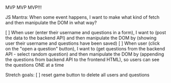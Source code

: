 MVP MVP MVP!!!

JS Mantra: When some event happens, I want to make what kind of fetch and then manipulate the DOM in what way?

[ ] When user (enter their username and questions in a form), I want to (post the data to the backend API) and then manipulate the DOM by (showing user their username and questions have been saved)
[ ] When user (click on the "open a question" button), I want to (get questions from the backend API - select random question) and then manipulate the DOM by (appending the questions from backend API to the frontend HTML), so users can see the questions ONE at a time



Stretch goals:
[ ] reset game button to delete all users and questions